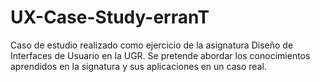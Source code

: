 # UX-Case-Study-erranT
Caso de estudio realizado como ejercicio de la asignatura Diseño de Interfaces de Usuario en la UGR. Se pretende abordar los conocimientos aprendidos en la signatura y sus aplicaciones en un caso real.
